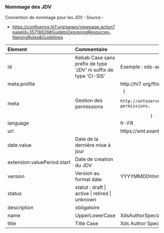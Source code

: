 ### Nommage des JDV


Convention de nommage pour les JDV : 
Source : 
- https://confluence.hl7.org/pages/viewpage.action?pageId=35718826#GuidetoDesigningResources-NamingRules&Guidelines


<table class="table table-bordered">
  <thead>
    <tr>
      <th style="text-align: left">Element</th>
      <th style="text-align: left">Commentaire</th>
      <th>Convention</th>
    </tr>
  </thead>
  <tbody>
    <tr>
      <td style="text-align: left">id</td>
      <td style="text-align: left">Kebab Case sans  prefix de type 'JDV' ni suffix de type 'CI-SIS' </td>
      <td>Exemple : xds-author-specialty</td>
    </tr>
    <tr>
      <td style="text-align: left">meta.profile</td>
      <td style="text-align: left"></td>
      <td>http://hl7.org/fhir/StructureDefinition/shareablevalueset</td>
    </tr>
    <tr>
      <td style="text-align: left">meta</td>
      <td style="text-align: left">Gestion des permissions</td>
      <td><code> {
                "system": http://ontoserver.csiro.au/CodeSystem/ontoserver-permissions,
                "code": "nos.write"
            }</code></td>
    </tr>
    <tr>
      <td style="text-align: left">language</td>
      <td style="text-align: left"></td>
      <td>fr-FR</td>
    </tr>
    <tr>
      <td style="text-align: left">url</td>
      <td style="text-align: left"></td>
      <td>https://smt.esante.gouv.fr/ValueSet/{id}</td>
    </tr>
    <tr>
      <td style="text-align: left">date.value</td>
      <td style="text-align: left">Date de la dernière mise à jour</td>
      <td></td>
    </tr>    
    <tr>
      <td style="text-align: left">extension.valuePeriod.start</td>
      <td style="text-align: left">Date de creation du JDV</td>
      <td></td>
    </tr>        
    <tr>
      <td style="text-align: left">version</td>
      <td style="text-align: left">Version au format date</td>
      <td>YYYYMMDDhhmmss</td>
    </tr>
    <tr>
      <td style="text-align: left">status</td>
      <td style="text-align: left">statut : draft | active | retired | unknown</td>
      <td></td>
    </tr>
    <tr>
      <td style="text-align: left">description</td>
      <td style="text-align: left">obligatoire</td>
      <td></td>
    </tr>     
    <tr>
      <td style="text-align: left">name</td>
      <td style="text-align: left">UpperLowerCase</td>
      <td>XdsAuthorSpecialty</td>
    </tr>    
    <tr>
      <td style="text-align: left">title</td>
      <td style="text-align: left">Title Case</td>
      <td>Xds Author Specialty</td>
    </tr>    

  
  </tbody>
</table>





